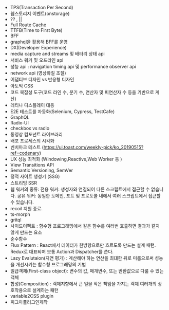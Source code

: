 - TPS(Transaction Per Second)
- 웹스토리지 이벤트(onstorage)
- ?? , ||
- Full Route Cache
- TTFB(Time to First Byte)
- BFF
- graphql을 활용해 BFF를 운영
- DX(Developer Experience)
- media capture and streams 및 배터리 상태 api
- 서비스 워커 및 오프라인 api
- 성능 api : navigation timing api 및 performance observer api
- network api (영상화질 조절)
- 어댑티브 디자인 vs 반응형 디자인
- 아토믹 CSS
- 코드 복잡성 도구(코드 라인 수, 분기 수, 연산자 및 피연산자 수 등을 기반으로 계산)
- 레티나 디스플레이 대응
- E2E 테스트를 자동화(Selenium, Cypress, TestCafe)
- GraphQL
- Radix-UI
- checkbox vs radio
- 동영상 컴포넌트 라이브러리
- 배포 프로세스의 시각화
- 벤치마크 테스트 (https://ui.toast.com/weekly-pick/ko_20190515?ref=codenary)
- UX 성능 최적화 (Windowing,Reactive,Web Worker 등 )
- View Transitions API
- Semantic Versioning, SemVer
- 정적 사이트 생성기 (SSG)
- 스트리밍 SSR
- 웹 워커의 종류:
전용 워커: 생성자와 연결되어 다른 스크립트에서 접근할 수 없습니다.
공유 워커: 동일한 도메인, 포트 및 프로토콜 내에서 여러 스크립트에서 접근할 수 있습니다.
- recoil 지원 종료.
- ts-morph
- gritql
- 사이드이펙트 : 함수형 프로그래밍에서 같은 함수를 여러번 호출하면 결과가 같지 않게 만드는 요소
- 순수함수
- Flux Pattern : React에서 데이터가 한방향으로만 흐르도록 만드는 설계 패턴. Redux로 대표되며 보통 Action과 Dispatcher를 쓴다.
- Lazy Evalutaion(지연 평가) : 계산해야 하는 연산을 최대한 뒤로 미룸으로써 성능을 개선시키는 함수형 프로그래밍의 기법
- 일급객체(First-class object): 변수의 값, 매개변수, 또는 반환값으로 다룰 수 있는 객체
- 합성(Composition) : 객체지향에서 큰 일을 작은 책임을 가지는 객체 여러개의 상호작용으로 설계하는 패턴
- variable2CSS plugin
- 피그마플러그인제작
